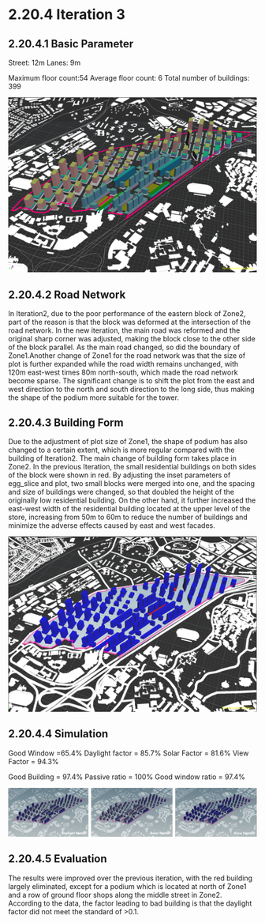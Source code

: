 # 2.20.4 Iteration 3

## 2.20.4.1 Basic Parameter

Street: 12m
Lanes: 9m

Maximum floor count:54
Average floor count: 6
Total number of buildings: 399

![gras](imgs/8.jpg)

## 2.20.4.2 Road Network

In Iteration2, due to the poor performance of the eastern block of Zone2, part of the reason is that the block was deformed at the intersection of the road network. In the new iteration, the main road was reformed and the original sharp corner was adjusted, making the block close to the other side of the block parallel. As the main road changed, so did the boundary of Zone1.Another change of Zone1 for the road network was that the size of plot is further expanded while the road width remains unchanged, with 120m east-west times 80m north-south, which made the road network become sparse. The significant change is to shift the plot from the east and west direction to the north and south direction to the long side, thus making the shape of the podium more suitable for the tower.

## 2.20.4.3 Building Form

Due to the adjustment of plot size of Zone1, the shape of podium has also changed to a certain extent, which is more regular compared with the building of Iteration2. The main change of building form takes place in Zone2. In the previous Iteration, the small residential buildings on both sides of the block were shown in red. By adjusting the inset parameters of egg_slice and plot, two small blocks were merged into one, and the spacing and size of buildings were changed, so that doubled the height of the originally low residential building. On the other hand, it further increased the east-west width of the residential building located at the upper level of the store, increasing from 50m to 60m to reduce the number of buildings and minimize the adverse effects caused by east and west facades.

![gras](imgs/9.jpg)

## 2.20.4.4 Simulation
Good Window =65.4% 
Daylight factor = 85.7%
Solar Factor = 81.6% 
View Factor = 94.3%

Good Building = 97.4%
Passive ratio = 100%
Good window ratio = 97.4%

![gras](imgs/10.jpg)

## 2.20.4.5 Evaluation 

The results were improved over the previous iteration, with the red building largely eliminated, except for a podium which is located at north of Zone1 and a row of ground floor shops along the middle street in Zone2. According to the data, the factor leading to bad building is that the daylight factor did not meet the standard of >0.1.

